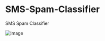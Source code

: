 # SMS-Spam-Classifier
SMS Spam Classifier

![image](https://user-images.githubusercontent.com/20837998/211156647-75c24609-f33a-418c-bf55-b309f58cb037.png)
